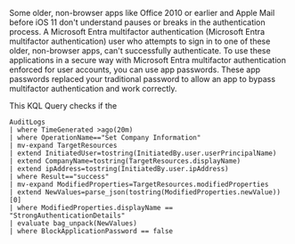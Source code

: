 Some older, non-browser apps like Office 2010 or earlier and Apple Mail before iOS 11 don't understand pauses or breaks in the authentication process. A Microsoft Entra multifactor authentication (Microsoft Entra multifactor authentication) user who attempts to sign in to one of these older, non-browser apps, can't successfully authenticate. To use these applications in a secure way with Microsoft Entra multifactor authentication enforced for user accounts, you can use app passwords. These app passwords replaced your traditional password to allow an app to bypass multifactor authentication and work correctly.

This KQL Query checks if the 
```
AuditLogs
| where TimeGenerated >ago(20m)
| where OperationName=="Set Company Information"
| mv-expand TargetResources
| extend InitiatedUser=tostring(InitiatedBy.user.userPrincipalName)
| extend CompanyName=tostring(TargetResources.displayName)
| extend ipAddress=tostring(InitiatedBy.user.ipAddress)
| where Result=="success"
| mv-expand ModifiedProperties=TargetResources.modifiedProperties
| extend NewValues=parse_json(tostring(ModifiedProperties.newValue))[0]
| where ModifiedProperties.displayName == "StrongAuthenticationDetails"
| evaluate bag_unpack(NewValues)
| where BlockApplicationPassword == false
```
